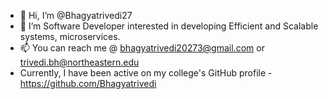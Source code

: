- 👋 Hi, I’m @Bhagyatrivedi27
- 👀 I’m Software Developer interested in developing Efficient and Scalable systems, microservices.
- 📫 You can reach me @ bhagyatrivedi20273@gmail.com or trivedi.bh@northeastern.edu
- Currently, I have been active on my college's GitHub profile - https://github.com/Bhagyatrivedi

<!---
Bhagyatrivedi27/Bhagyatrivedi27 is a ✨ special ✨ repository because its `README.md` (this file) appears on your GitHub profile.
You can click the Preview link to take a look at your changes.
--->
